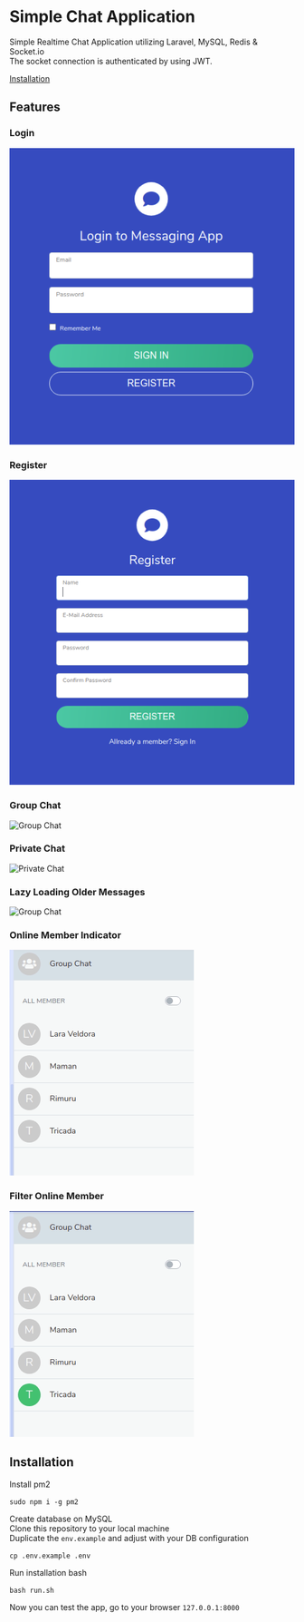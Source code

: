 # Simple Chat Application
Simple Realtime Chat Application utilizing Laravel, MySQL, Redis & Socket.io<br>
The socket connection is authenticated by using JWT.

[Installation](#installation)

## Features
### Login
<img src="https://raw.githubusercontent.com/wandetri/media-storage/master/chat-app-test-task/login-page.png" alt="Login">

### Register
<img src="https://raw.githubusercontent.com/wandetri/media-storage/master/chat-app-test-task/register-page.png" alt="Register">

### Group Chat
<img src="https://raw.githubusercontent.com/wandetri/media-storage/master/chat-app-test-task/group-chat.gif" alt="Group Chat">

### Private Chat
<img src="https://raw.githubusercontent.com/wandetri/media-storage/master/chat-app-test-task/private-chat.gif" alt="Private Chat">

### Lazy Loading Older Messages
<img src="https://raw.githubusercontent.com/wandetri/media-storage/master/chat-app-test-task/lazy-load-older-message.gif" alt="Group Chat">

### Online Member Indicator
<img src="https://raw.githubusercontent.com/wandetri/media-storage/master/chat-app-test-task/online-indicator.gif" alt="Online Indicator">

### Filter Online Member
<img src="https://raw.githubusercontent.com/wandetri/media-storage/master/chat-app-test-task/switch-online.gif" alt="Filter Online">


## Installation
Install pm2
```
sudo npm i -g pm2

```
Create database on MySQL
<br>
Clone this repository to your local machine
<br>
Duplicate the `env.example` and adjust with your DB configuration
```
cp .env.example .env
```
Run installation bash
```
bash run.sh
```
Now you can test the app, go to your browser `127.0.0.1:8000`
